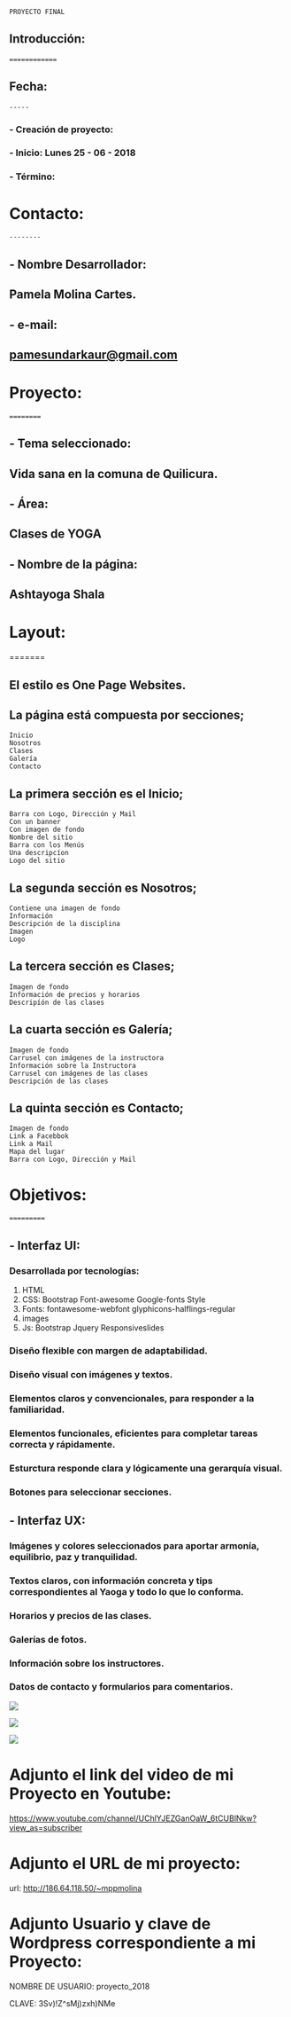     PROYECTO FINAL


##  Introducción:
    ============

##  Fecha:
    -----
### - Creación de proyecto:
### - Inicio:  Lunes 25 - 06 - 2018
### - Término:

#  Contacto:
    --------
## - Nombre Desarrollador:
##   Pamela Molina Cartes.
## - e-mail:
##   pamesundarkaur@gmail.com


#  Proyecto:
    ========

## - Tema seleccionado:
##   Vida sana en la comuna de Quilicura.
## - Área:
##   Clases de YOGA
## - Nombre de la página:
##   Ashtayoga Shala

#   Layout:
   =======
##  El estilo es One Page Websites.

##  La página está compuesta por secciones;
    Inicio
    Nosotros
    Clases
    Galería
    Contacto

##  La primera sección es el Inicio;
    Barra con Logo, Dirección y Mail
    Con un banner
    Con imagen de fondo
    Nombre del sitio
    Barra con los Menús
    Una descripcíon
    Logo del sitio

##  La segunda sección es Nosotros;
    Contiene una imagen de fondo
    Información
    Descripción de la disciplina
    Imagen 
    Logo

##  La tercera sección es Clases;
    Imagen de fondo
    Información de precios y horarios
    Descripíón de las clases

##  La cuarta sección es Galería;
    Imagen de fondo
    Carrusel con imágenes de la instructora
    Información sobre la Instructora
    Carrusel con imágenes de las clases
    Descripción de las clases

##  La quinta sección es Contacto;
    Imagen de fondo
    Link a Facebbok 
    Link a Mail
    Mapa del lugar
    Barra con Logo, Dirección y Mail


#  Objetivos:
    =========
## - Interfaz UI:

###  Desarrollada por tecnologías:
1. HTML
2. CSS: 
   Bootstrap
   Font-awesome
   Google-fonts
   Style
3. Fonts:
   fontawesome-webfont
   glyphicons-halflings-regular
4. images
5. Js:
   Bootstrap
   Jquery
   Responsiveslides

###  Diseño flexible con margen de adaptabilidad.
###  Diseño visual con imágenes y textos.
###  Elementos claros y convencionales, para responder a la familiaridad.
###  Elementos funcionales, eficientes para completar tareas correcta y rápidamente.
###  Esturctura responde clara y lógicamente una gerarquía visual.
###  Botones para seleccionar secciones.

## - Interfaz UX:

###  Imágenes y colores seleccionados para aportar armonía, equilibrio, paz y tranquilidad.
###  Textos claros, con información concreta y tips correspondientes al Yaoga y todo lo que lo conforma.
###  Horarios y precios de las clases.
###  Galerías de fotos.
###  Información sobre los instructores.
###  Datos de contacto y formularios para comentarios.

![](images/maqueta-1.png)

![](images/maqueta-2.png)

![](images/maqueta-3.png)



# Adjunto el link del video de mi Proyecto  en Youtube:
  https://www.youtube.com/channel/UChlYJEZGanOaW_6tCUBlNkw?view_as=subscriber
  
# Adjunto el URL de mi proyecto:
  url:   http://186.64.118.50/~mppmolina
  
# Adjunto Usuario y clave de Wordpress correspondiente a mi Proyecto:

  NOMBRE DE USUARIO:
  proyecto_2018

  CLAVE:
  3Sv)!Z^sMj)zxh)NMe
  
